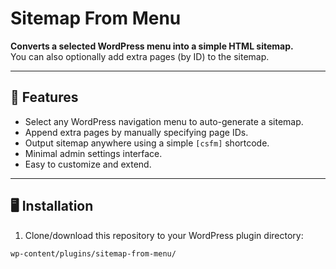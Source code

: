 # Sitemap From Menu

**Converts a selected WordPress menu into a simple HTML sitemap.**  
You can also optionally add extra pages (by ID) to the sitemap.

---

## 🧩 Features

- Select any WordPress navigation menu to auto-generate a sitemap.
- Append extra pages by manually specifying page IDs.
- Output sitemap anywhere using a simple `[csfm]` shortcode.
- Minimal admin settings interface.
- Easy to customize and extend.

---

## 🖥️ Installation

1. Clone/download this repository to your WordPress plugin directory:

```bash
wp-content/plugins/sitemap-from-menu/
